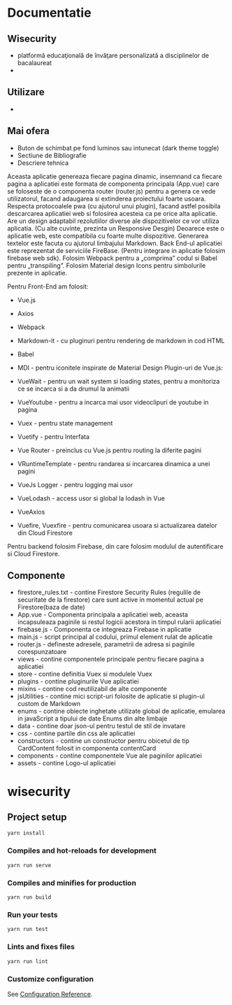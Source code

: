 # Documentatie
## Wisecurity
- platformă educaţională de învăţare personalizată a disciplinelor de bacalaureat
- 
## Utilizare
- 

## Mai ofera
- Buton de schimbat pe fond luminos sau intunecat (dark theme toggle)
- Sectiune de Bibliografie
- Descriere tehnica

Aceasta aplicatie genereaza fiecare pagina dinamic, insemnand ca fiecare pagina a aplicatiei este formata de componenta principala (App.vue) care se foloseste de o componenta router (router.js) pentru a genera ce vede utilizatorul, facand adaugarea si extinderea proiectului foarte usoara. Respecta protocoalele pwa (cu ajutorul unui plugin), facand astfel posibila descarcarea aplicatiei web si folosirea acesteia ca pe orice alta aplicatie. Are un design adaptabil rezolutiilor diverse ale dispozitivelor ce vor utiliza aplicatia. (Cu alte cuvinte, prezinta un Responsive Desgin) Deoarece este o aplicatie web, este compatibila cu foarte multe dispozitive. Generarea textelor este facuta cu ajutorul limbajului Markdown. Back End-ul aplicatiei este reprezentat de serviciile FireBase. (Pentru integrare in aplicatie folosim firebase web sdk). Folosim Webpack pentru a „comprima” codul si Babel pentru „transpiling”. Folosim Material design Icons pentru simbolurile prezente in aplicatie.

Pentru Front-End am folosit:

- Vue.js
- Axios
- Webpack
- Markdown-it - cu pluginuri pentru rendering de markdown in cod HTML
- Babel
- MDI - pentru iconitele inspirate de Material Design
Plugin-uri de Vue.js:

- VueWait - pentru un wait system si loading states, pentru a monitoriza ce se incarca si a da drumul la animatii
- VueYoutube - pentru a incarca mai usor videoclipuri de youtube in pagina
- Vuex - pentru state management
- Vuetify - pentru Interfata
- Vue Router - preinclus cu Vue.js pentru routing la diferite pagini
- VRuntimeTemplate - pentru randarea si incarcarea dinamica a unei pagini
- VueJs Logger - pentru logging mai usor
- VueLodash - access usor si global la lodash in Vue
- VueAxios
- Vuefire, Vuexfire - pentru comunicarea usoara si actualizarea datelor din Cloud Firestore

Pentru backend folosim Firebase, din care folosim modulul de autentificare si Cloud Firestore.

## Componente
- firestore_rules.txt - contine Firestore Security Rules (regulile de securitate de la firestore) care sunt active in momentul actual pe Firestore(baza de date) 
- App.vue - Componenta principala a aplicatiei web, aceasta incapsuleaza paginile si restul logicii acestora in timpul rularii aplicatiei 
- firebase.js - Componenta ce integreaza Firebase in aplicatie
- main.js - script principal al codului, primul element rulat de aplicatie
- router.js - defineste adresele, parametrii de adresa si paginile corespunzatoare
- views - contine componentele principale pentru fiecare pagina a aplicatiei
- store - contine definitia Vuex si modulele Vuex
- plugins - contine pluginurile Vue aplicatiei
- mixins - contine cod reutilizabil de alte componente
- jsUtilities - contine mici script-uri folosite de aplicatie si plugin-ul custom de Markdown
- enums - contine obiecte inghetate utilizate global de aplicatie, emularea in javaScript a tipului de date Enums din alte limbaje
- data - contine doar json-ul pentru testul de stil de invatare
- css - contine partile din css ale aplicatiei
- constructors - contine un constructor pentru obicetul de tip CardContent folosit in componenta contentCard
- components - contine componentele Vue ale paginilor aplicatiei
- assets - contine Logo-ul aplicatiei

# wisecurity

## Project setup
```
yarn install
```

### Compiles and hot-reloads for development
```
yarn run serve
```

### Compiles and minifies for production
```
yarn run build
```

### Run your tests
```
yarn run test
```

### Lints and fixes files
```
yarn run lint
```

### Customize configuration
See [Configuration Reference](https://cli.vuejs.org/config/).
